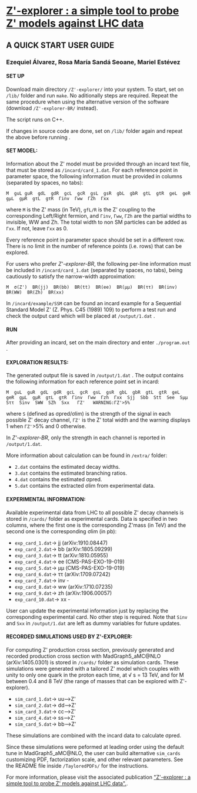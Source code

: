# <a href="https://arxiv.org/pdf/2005.05194.pdf" target=newwindow >Z'-explorer : a simple tool to probe Z' models against LHC data</a>

## A QUICK START USER GUIDE


### Ezequiel Álvarez, Rosa María Sandá Seoane, Mariel Estévez 


#### SET UP



Download main directory `/Z'-explorer/` into your system. To start, set on `/lib/` folder and run `make`. No aditionally steps are required. Repeat the same procedure when using the alternative version of the software (download `/Z'-explorer-BR/` instead).

The script runs on C++.

If changes in source code are done, set on `/lib/` folder again and repeat the above before running .





#### SET MODEL:


Information about the Z' model must be provided through an incard text file, that must be stored as `/incard/card_1.dat`. For each reference point in parameter space, the following information must be provided in columns (separated by spaces, no tabs):

~~~
M  guL guR  gdL  gdR  gcL  gcR  gsL  gsR  gbL  gbR  gtL  gtR  geL  geR  gμL  gμR  gτL  gτR  Γinv  Γww  ΓZh  Γxx
~~~

where `M` is the Z' mass (in TeV), `gfL/R` is the Z' coupling to the corresponding Left/Right fermion, and `Γinv`, `Γww`, `ΓZh` are the partial widths to invisible, WW and Zh. The total width to non SM particles can be added as `Γxx`.  If not, leave `Γxx` as 0.

Every reference point in parameter space should be set in a different row. There is no limit in the number of reference points (i.e. rows) that can be explored.

For users who prefer *Z'-explorer-BR*, the following per-line information must be included in `/incard/card_1.dat` (separated by spaces, no tabs), being cautiously to satisfy the narrow-width approximation:

~~~
M  σ(Z')  BR(jj)  BR(bb)  BR(tt)  BR(ee)  BR(μμ)  BR(ττ)  BR(inv)  BR(WW)  BR(Zh)  BR(xx)
~~~


In `/incard/example/SSM` can be found an incard example for a Sequential Standard Model Z' (Z. Phys. C45 (1989) 109) to perform a test run and check the output card which will be placed at `/output/1.dat` .







#### RUN



After providing an incard, set on the main directory and enter `./program.out` .






#### EXPLORATION RESULTS:



The generated output file is saved in `/output/1.dat` . The output contains the following information for each reference point set in incard:
 
~~~
M  guL  guR  gdL  gdR  gcL  gcR  gsL  gsR  gbL  gbR  gtL  gtR  geL  geR  gμL  gμR  gτL  gτR  Γinv  Γww  Γzh  Γxx  Sjj  Sbb  Stt  See  Sμμ  Sττ  Sinv  SWW  SZh  Sxx   ΓZ'   WARNING:ΓZ'>5%
~~~

where `S` (defined as σpred/σlim) is the strength of the signal in each possible Z' decay channel, `ΓZ'` is the Z' total width and the warning displays 1 when `ΓZ'`>5% and 0 otherwise. 

In *Z'-explorer-BR*, only the strength in each channel is reported in `/output/1.dat`. 


More information about calculation can be found in `/extra/` folder:

- `2.dat` contains the estimated decay widths. 
- `3.dat` contains the estimated branching ratios.
- `4.dat` contains the estimated σpred.
- `5.dat` contains the extracted σlim from experimental data.





#### EXPERIMENTAL INFORMATION:

Available experimental data from LHC to all possible Z' decay channels is stored in  `/cards/` folder as experimental cards. Data is specified in two columns, where the first one is the corresponding Z'mass (in TeV) and the second one is the corresponding σlim (in pb): 


- `exp_card_1.dat`-> jj (arXiv:1910.08447)
- `exp_card_2.dat`-> bb (arXiv:1805.09299)
- `exp_card_3.dat`-> tt (arXiv:1810.05955)
- `exp_card_4.dat`-> ee (CMS-PAS-EXO-19-019)
- `exp_card_5.dat`-> μμ (CMS-PAS-EXO-19-019)
- `exp_card_6.dat`-> ττ (arXiv:1709.07242)
- `exp_card_7.dat`-> inv -
- `exp_card_8.dat`-> ww (arXiv:1710.07235)
- `exp_card_9.dat`-> zh (arXiv:1906.00057)
- `exp_card_10.dat`-> xx -


User can update the experimental information just by replacing the corresponding experimental card. No other step is required. Note that `Sinv` and `Sxx` in `/output/1.dat` are left as dummy variables for future updates.





#### RECORDED SIMULATIONS USED BY Z'-EXPLORER:

For computing Z' production cross section, previously generated and recorded production cross section with MadGraph5_aMC@NLO (arXiv:1405.0301) is stored in `/cards/` folder as simulation cards. These simulations were generated with a tailored Z' model which couples with unity to only one quark in the proton each time, at &radic; s = 13 TeV, and for M between 0.4 and 8 TeV (the range of masses that can be explored with Z'-explorer).

- `sim_card_1.dat`->  uu-->Z'
- `sim_card_2.dat`->  dd-->Z'
- `sim_card_3.dat`->  cc-->Z'
- `sim_card_4.dat`->  ss-->Z'
- `sim_card_5.dat`->  bb-->Z'

These simulations are combined with the incard data to calculate σpred.

Since these simulations were peformed at leading order using the default tune in MadGraph5_aMC@NLO, the user can build alternative `sim_cards` customizing PDF, factorization scale, and other relevant parameters. See the README file inside `/TayloredPDFs/` for the instructions. 





For more information, please visit the associated publication <a href="https://arxiv.org/pdf/2005.05194.pdf" target=newwindow >"Z'-explorer : a simple tool to probe Z' models against LHC data".*</a>*.

